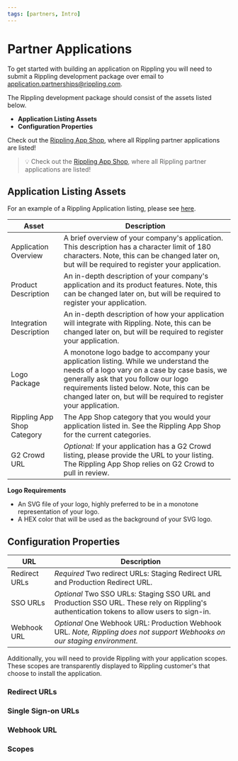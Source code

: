 ```yaml
---
tags: [partners, Intro]
---
```


# Partner Applications

To get started with building an application on Rippling you will need to submit a Rippling development package over email to [application.partnerships@rippling.com](mailto:application.partnerships@rippling.com).

The Rippling development package should consist of the assets listed below.

- **Application Listing Assets**
- **Configuration Properties**

Check out the [Rippling App Shop](rippling.com/app-shop), where all Rippling partner applications are listed!

<!-- theme: success -->

> 💡 Check out the [Rippling App Shop](rippling.com/app-shop), where all Rippling partner applications are listed!

## Application Listing Assets

For an example of a Rippling Application listing, please see [here](https://www.rippling.com/app-shop/app/slack).

| Asset                      | Description                                                                                                                                                                                                                                                                                    |
| -------------------------- | ---------------------------------------------------------------------------------------------------------------------------------------------------------------------------------------------------------------------------------------------------------------------------------------------- |
| Application Overview       | A brief overview of your company's application. This description has a character limit of 180 characters. Note, this can be changed later on, but will be required to register your application.                                                                                               |
| Product Description        | An in-depth description of your company's application and its product features. Note, this can be changed later on, but will be required to register your application.                                                                                                                         |
| Integration Description    | An in-depth description of how your application will integrate with Rippling. Note, this can be changed later on, but will be required to register your application.                                                                                                                           |
| Logo Package               | A monotone logo badge to accompany your application listing. While we understand the needs of a logo vary on a case by case basis, we generally ask that you follow our logo requirements listed below. Note, this can be changed later on, but will be required to register your application. |
| Rippling App Shop Category | The App Shop category that you would your application listed in. See the Rippling App Shop for the current categories.                                                                                                                                                                         |
| G2 Crowd URL               | _Optional:_ If your application has a G2 Crowd listing, please provide the URL to your listing. The Rippling App Shop relies on G2 Crowd to pull in review.                                                                                                                                    |

**Logo Requirements**

- An SVG file of your logo, highly preferred to be in a monotone representation of your logo. 
- A HEX color that will be used as the background of your SVG logo.

## Configuration Properties

| URL           | Description                                                                                                                                                    |
| ------------- | -------------------------------------------------------------------------------------------------------------------------------------------------------------- |
| Redirect URLs | *Required* Two redirect URLs: Staging Redirect URL and Production Redirect URL.                                                            |
| SSO URLs      | *Optional* Two SSO URLs: Staging SSO URL and Production SSO URL. These rely on Rippling's authentication tokens to allow users to sign-in. |
| Webhook URL   | *Optional* One Webhook URL: Production Webhook URL. _Note, Rippling does not support Webhooks on our staging environment._                 |

Additionally, you will need to provide Rippling with your application scopes. These scopes are transparently displayed to Rippling customer's that choose to install the application.

### Redirect URLs

### Single Sign-on URLs

### Webhook URL

### Scopes
